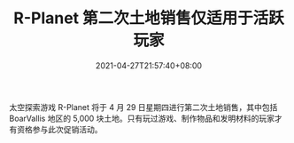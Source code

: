 ﻿---
title: "R-Planet 第二次土地销售仅适用于活跃玩家"
date: 2021-04-27T21:57:40+08:00
lastmod: 2021-04-27T16:45:40+08:00
draft: false
authors: ["Beguiling"]
description: "太空探索游戏 R-Planet 将于 4 月 29 日星期四进行第二次土地销售，其中包括 BoarVallis 地区的 5,000 块土地。只有玩过游戏、制作物品和发明材料的玩家才有资格参与此次促销活动。"
featuredImage: "r-planet-second-land-sale-only-for-active-players.png"
tags: ["Virtual World","虚拟世界","Play to Earn"]
categories: ["news"]
news: ["虚拟世界"]
weight: 
lightgallery: true
pinned: false
recommend: false
recommend1: false
---

太空探索游戏 R-Planet 将于 4 月 29 日星期四进行第二次土地销售，其中包括 BoarVallis 地区的 5,000 块土地。只有玩过游戏、制作物品和发明材料的玩家才有资格参与此次促销活动。

<!--more-->

